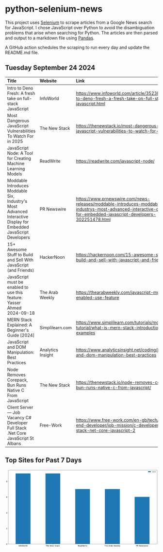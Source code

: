 # python-selenium-news

This project uses [Selenium](https://www.seleniumhq.org/) to scrape articles from a Google News search for JavaScript.
I chose JavaScript over Python to avoid the disambiguation problems that arise when searching for Python.
The articles are then parsed and output to a markdown file using [Pandas](https://pandas.pydata.org/).

A GitHub action schedules the scraping to run every day and update the README.md file.

## Tuesday September 24 2024


| Title                                                                                                             | Website           | Link                                                                                                                                                                    |
|:------------------------------------------------------------------------------------------------------------------|:------------------|:------------------------------------------------------------------------------------------------------------------------------------------------------------------------|
| Intro to Deno Fresh: A fresh take on full-stack JavaScript                                                        | InfoWorld         | https://www.infoworld.com/article/3523813/intro-to-deno-fresh-a-fresh-take-on-full-stack-javascript.html                                                                |
| Most Dangerous JavaScript Vulnerabilities To Watch For in 2025                                                    | The New Stack     | https://thenewstack.io/most-dangerous-javascript-vulnerabilities-to-watch-for-in-2025/                                                                                  |
| JavaScript Node: A Tool for Creating Machine Learning Models                                                      | ReadWrite         | https://readwrite.com/javascript-node/                                                                                                                                  |
| Moddable Introduces Moddable Six, Industry's Most Advanced Interactive Display for Embedded JavaScript Developers | PR Newswire       | https://www.prnewswire.com/news-releases/moddable-introduces-moddable-six-industrys-most-advanced-interactive-display-for-embedded-javascript-developers-302251478.html |
| 15+ Awesome Stuff to Build and Sell With JavaScript (and Friends)                                                 | HackerNoon        | https://hackernoon.com/15-awesome-stuff-to-build-and-sell-with-javascript-and-friends                                                                                   |
| JavaScript must be enabled to use this feature.  Yasser Ahmed  2024-09-18                                         | The Arab Weekly   | https://thearabweekly.com/javascript-must-be-enabled-use-feature                                                                                                        |
| MERN Stack Explained: A Beginner's Guide [2024]                                                                   | Simplilearn.com   | https://www.simplilearn.com/tutorials/mongodb-tutorial/what-is-mern-stack-introduction-and-examples                                                                     |
| JavaScript and DOM Manipulation: Best Practices                                                                   | Analytics Insight | https://www.analyticsinsight.net/coding/javascript-and-dom-manipulation-best-practices                                                                                  |
| Node Removes Corepack, Bun Runs Native C From JavaScript                                                          | The New Stack     | https://thenewstack.io/node-removes-corepack-bun-runs-native-c-from-javascript/                                                                                         |
| Client Server — Job Vacancy C# Developer Full Stack .Net Core JavaScript St Albans                                | Free-Work         | https://www.free-work.com/en-gb/tech/front-end-developer/job-mission/c-developer-full-stack-net-core-javascript-2                                                       |
## Top Sites for Past 7 Days

![Graph of Top Sites](https://raw.githubusercontent.com/dan-mba/python-selenium-news/main/last-week.png)
